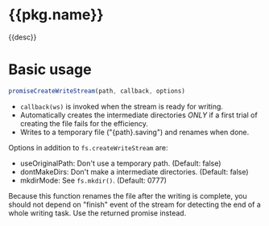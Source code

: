 # {{pkg.name}}

{{desc}}

# Basic usage

```js
promiseCreateWriteStream(path, callback, options)
```

- `callback(ws)` is invoked when the stream is ready for writing.
- Automatically creates the intermediate directories *ONLY* if a first trial
  of creating the file fails for the efficiency.
- Writes to a temporary file ("{path}.saving") and renames when done.

 Options in addition to `fs.createWriteStream` are:
  - useOriginalPath: Don't use a temporary path. (Default: false)
  - dontMakeDirs: Don't make a intermediate directories. (Default: false)
  - mkdirMode: See `fs.mkdir()`. (Default: 0777)

 Because this function renames the file after the writing is complete,
 you should not depend on "finish" event of the stream for detecting the
 end of a whole writing task. Use the returned promise instead.
